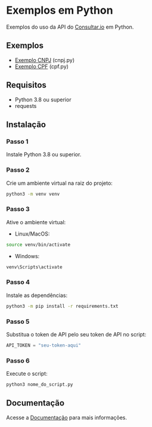 # Exemplos em Python

Exemplos do uso da API do [Consultar.io](https://consultar.io/?utm_source=github&utm_medium=readme&utm_campaign=api) em Python.

## Exemplos

- [Exemplo CNPJ](/python/cnpj.py) (cnpj.py)
- [Exemplo CPF](/python/cpf.py) (cpf.py)

## Requisitos

- Python 3.8 ou superior
- requests

## Instalação

### Passo 1

Instale Python 3.8 ou superior.

### Passo 2

Crie um ambiente virtual na raiz do projeto:

```bash
python3 -m venv venv
```

### Passo 3

Ative o ambiente virtual:

- Linux/MacOS:

```bash
source venv/bin/activate
```

- Windows:

```bash
venv\Scripts\activate
```

### Passo 4

Instale as dependências:

```bash
python3 -m pip install -r requirements.txt
```

### Passo 5

Substitua o token de API pelo seu token de API no script:

```python
API_TOKEN = "seu-token-aqui"
```

### Passo 6

Execute o script:

```bash
python3 nome_do_script.py
```

## Documentação

Acesse a [Documentação](https://consultar.dev/?utm_source=github&utm_medium=readme&utm_campaign=api) para mais informações.
